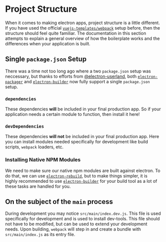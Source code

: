 # Project Structure

When it comes to making electron apps, project structure is a little different. If you have used the official [`vuejs-templates/webpack`](https://github.com/vuejs-templates/webpack) setup before, then the structure should feel quite familiar. The documentation in this section attempts to explain a general overview of how the boilerplate works and the differences when your application is built.

## Single `package.json` Setup

There was a time not too long ago where a two `package.json` setup was neccessary, but thanks to efforts from [@electron-userland](https://github.com/electron-userland), both [`electron-packager`](https://github.com/electron-userland/electron-packager) and [`electron-builder`](https://github.com/electron-userland/electron-builder) now fully support a single `package.json` setup.

### `dependencies`

These dependencies **will** be included in your final production app. So if your application needs a certain module to function, then install it here!

### `devDependencies`

These dependencies **will not** be included in your final production app. Here you can install modules needed specifically for development like build scripts, `webpack` loaders, etc.

### Installing Native NPM Modules

We need to make sure our native npm modules are built against electron. To do that, we can use [`electron-rebuild`](https://github.com/electron/electron-rebuild), but to make things simpler, it is highly recommended to use [`electron-builder`](https://github.com/electron-userland/electron-builder) for your build tool as a lot of these tasks are handled for you.

## On the subject of the `main` process

During development you may notice `src/main/index.dev.js`. This file is used specifically for development and is used to install dev-tools. This file should not have to be modified, but can be used to extend your development needs. Upon building, `webpack` will step in and create a bundle with `src/main/index.js` as its entry file.

